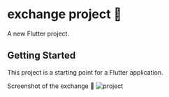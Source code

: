 
# exchange project 📱

A new Flutter project.

## Getting Started

This project is a starting point for a Flutter application.


Screenshot of the exchange 📱
![project](https://s2.uupload.ir/files/simulator_screen_recording_-_iphone_14_pro_-_2023-03-10_at_16.14.36_g8ky.gif)




